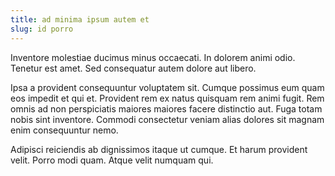 ```yaml
---
title: ad minima ipsum autem et
slug: id porro
---
```


Inventore molestiae ducimus minus occaecati. In dolorem animi odio. Tenetur est amet. Sed consequatur autem dolore aut libero.

Ipsa a provident consequuntur voluptatem sit. Cumque possimus eum quam eos impedit et qui et. Provident rem ex natus quisquam rem animi fugit. Rem omnis ad non perspiciatis maiores maiores facere distinctio aut. Fuga totam nobis sint inventore. Commodi consectetur veniam alias dolores sit magnam enim consequuntur nemo.

Adipisci reiciendis ab dignissimos itaque ut cumque. Et harum provident velit. Porro modi quam. Atque velit numquam qui.
